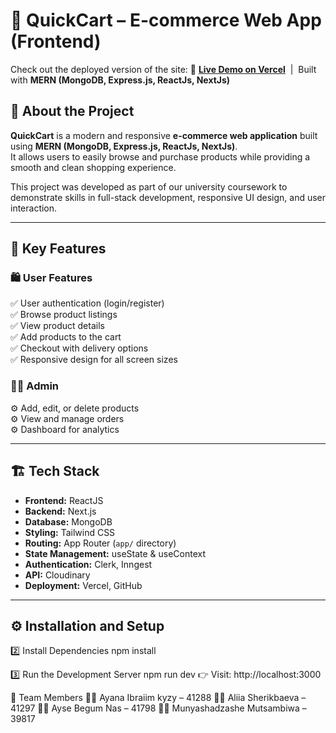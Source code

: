 # 🛒 QuickCart – E-commerce Web App (Frontend)
Check out the deployed version of the site:
🔗 [**Live Demo on Vercel**](https://ecommerce-delta-sooty-24.vercel.app/) &nbsp;|&nbsp; Built with **MERN (MongoDB, Express.js, ReactJs, NextJs)**

## 📌 About the Project  

**QuickCart** is a modern and responsive **e-commerce web application** built using **MERN (MongoDB, Express.js, ReactJs, NextJs)**.  
It allows users to easily browse and purchase products while providing a smooth and clean shopping experience.

This project was developed as part of our university coursework to demonstrate skills in full-stack development, responsive UI design, and user interaction.

---

## 🚀 Key Features  

### 🛍️ User Features  
✅ User authentication (login/register)  
✅ Browse product listings  
✅ View product details  
✅ Add products to the cart  
✅ Checkout with delivery options  
✅ Responsive design for all screen sizes  

### 🧑‍💼 Admin 
⚙️ Add, edit, or delete products  
⚙️ View and manage orders  
⚙️ Dashboard for analytics  

---

## 🏗️ Tech Stack  

- **Frontend:** ReactJS
- **Backend:** Next.js
- **Database:** MongoDB
- **Styling:** Tailwind CSS  
- **Routing:** App Router (`app/` directory)  
- **State Management:** useState & useContext  
- **Authentication:** Clerk, Inngest
- **API:** Cloudinary
- **Deployment:** Vercel, GitHub

---

## ⚙️ Installation and Setup  

2️⃣ Install Dependencies
npm install

3️⃣ Run the Development Server
npm run dev
👉 Visit: http://localhost:3000

🧠 Team Members
👩‍💻 Ayana Ibraiim kyzy – 41288
👩‍💻 Aliia Sherikbaeva – 41297
👩‍💻 Ayse Begum Nas – 41798
👩‍💻 Munyashadzashe Mutsambiwa – 39817


